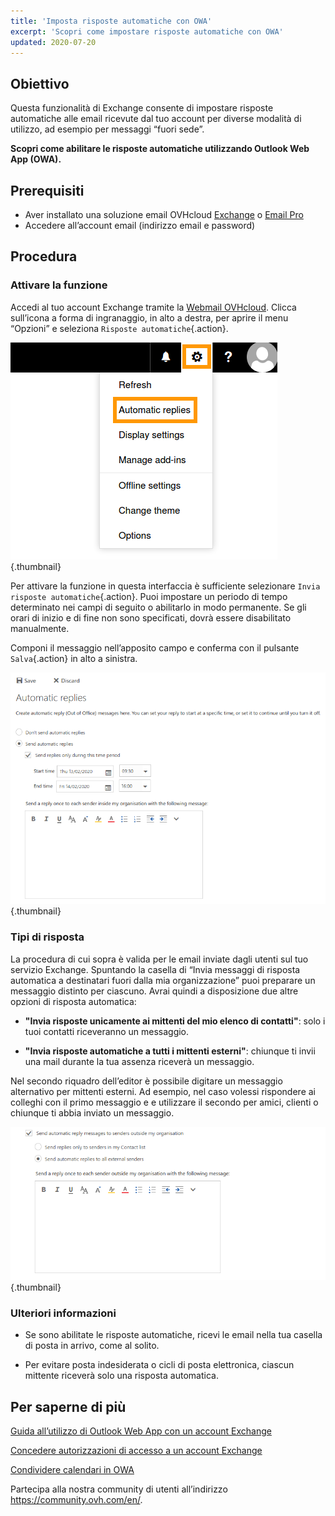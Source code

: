 ```yaml
---
title: 'Imposta risposte automatiche con OWA'
excerpt: 'Scopri come impostare risposte automatiche con OWA'
updated: 2020-07-20
---
```



## Obiettivo

Questa funzionalità di Exchange consente di impostare risposte automatiche alle email ricevute dal tuo account per diverse modalità di utilizzo, ad esempio per messaggi “fuori sede”.

**Scopri come abilitare le risposte automatiche utilizzando Outlook Web App (OWA).**

## Prerequisiti

 - Aver installato una soluzione email OVHcloud [Exchange](https://www.ovhcloud.com/fr/emails/hosted-exchange/) o [Email Pro](https://www.ovhcloud.com/fr/emails/email-pro/)
- Accedere all’account email (indirizzo email e password)

## Procedura

### Attivare la funzione

Accedi al tuo account Exchange tramite la [Webmail OVHcloud](https://www.ovh.it/mail).
Clicca sull’icona a forma di ingranaggio, in alto a destra, per aprire il menu “Opzioni” e seleziona `Risposte automatiche`{.action}.

![owaoptions](images/exchange-autorep-step1.png){.thumbnail}

Per attivare la funzione in questa interfaccia è sufficiente selezionare `Invia risposte automatiche`{.action}. Puoi impostare un periodo di tempo determinato nei campi di seguito o abilitarlo in modo permanente. Se gli orari di inizio e di fine non sono specificati, dovrà essere disabilitato manualmente. 

Componi il messaggio nell’apposito campo e conferma con il pulsante `Salva`{.action} in alto a sinistra.

![owaautoreply](images/exchange-autorep-step2.png){.thumbnail}


### Tipi di risposta

La procedura di cui sopra è valida per le email inviate dagli utenti sul tuo servizio Exchange. Spuntando la casella di “Invia messaggi di risposta automatica a destinatari fuori dalla mia organizzazione” puoi preparare un messaggio distinto per ciascuno. Avrai quindi a disposizione due altre opzioni di risposta automatica:

- **"Invia risposte unicamente ai mittenti del mio elenco di contatti"**: solo i tuoi contatti riceveranno un messaggio.

- **"Invia risposte automatiche a tutti i mittenti esterni"**: chiunque ti invii una mail durante la tua assenza riceverà un messaggio.

Nel secondo riquadro dell’editor è possibile digitare un messaggio alternativo per mittenti esterni. Ad esempio, nel caso volessi rispondere ai colleghi con il primo messaggio e e utilizzare il secondo per amici, clienti o chiunque ti abbia inviato un messaggio.

![owaaddreply](images/exchange-autorep-step3.png){.thumbnail}


### Ulteriori informazioni

- Se sono abilitate le risposte automatiche, ricevi le email nella tua casella di posta in arrivo, come al solito.

- Per evitare posta indesiderata o cicli di posta elettronica, ciascun mittente riceverà solo una risposta automatica.


## Per saperne di più

[Guida all’utilizzo di Outlook Web App con un account Exchange](/pages/web_cloud/email_and_collaborative_solutions/using_the_outlook_web_app_webmail/email_owa)

[Concedere autorizzazioni di accesso a un account Exchange](/pages/web_cloud/email_and_collaborative_solutions/microsoft_exchange/feature_delegation)

[Condividere calendari in OWA](/pages/web_cloud/email_and_collaborative_solutions/using_the_outlook_web_app_webmail/owa_calendar_sharing)

Partecipa alla nostra community di utenti all’indirizzo <https://community.ovh.com/en/>.